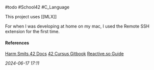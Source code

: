 #todo #School42 #C_Language 

This project uses [[MLX]]

For when I was developing at home on my mac, I used the Remote SSH extension for the first time.

#### References
[Harm Smits 42 Docs](https://harm-smits.github.io/42docs/libs/minilibx/introduction.html)
[42 Cursus Gitbook](https://42-cursus.gitbook.io/guide/rank-02/so_long/understand-so_long)
[Reactive.so Guide](https://reactive.so/post/42-a-comprehensive-guide-to-so_long)

_2024-06-17 17:11_
<!--stackedit_data:
eyJoaXN0b3J5IjpbLTIwMzg2NDY5NjFdfQ==
-->